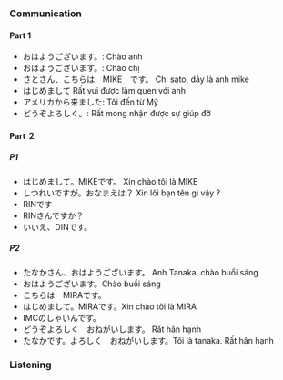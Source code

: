 ### Communication
#### Part 1
- おはようございます。: Chào anh
- おはようございます。: Chào chị
- さとさん、こちらは　MIKE　です。 Chị sato, dây là anh mike
- はじめまして Rất vui được làm quen với anh
- アメリカから来ました: Tôi đến từ Mỹ
- どうぞよろしく。: Rất mong nhận được sự giúp đỡ
#### Part ２
##### P1
- はじめまして。MIKEです。 Xin chào tôi là MIKE
- しつれいですが。おなまえは？ Xin lôi bạn tên gì vậy ?
- RINです
- RINさんですか？
- いいえ、DINです。
##### P2
- たなかさん、おはようございます。 Anh Tanaka, chào buổi sáng
- おはようございます。Chào buổi sáng
- こちらは　MIRAです。
- はじめまして。MIRAです。Xin chào tôi là MIRA
- IMCのしゃいんです。
- どうぞよろしく　おねがいします。 Rất hân hạnh
- たなかです。よろしく　おねがいします。Tôi là tanaka. Rất hân hạnh

### Listening
